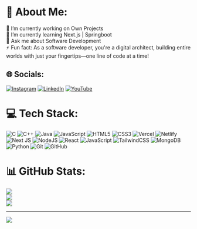# 💫 About Me:
🔭 I’m currently working on Own Projects<br>🌱 I’m currently learning Next.js | Springboot<br>💬 Ask me about Software Development<br>⚡ Fun fact: As a software developer, you're a digital architect, building entire worlds with just your fingertips—one line of code at a time!


## 🌐 Socials:
[![Instagram](https://img.shields.io/badge/Instagram-%23E4405F.svg?logo=Instagram&logoColor=white)](https://instagram.com/ishan_vishwakarma) [![LinkedIn](https://img.shields.io/badge/LinkedIn-%230077B5.svg?logo=linkedin&logoColor=white)](https://linkedin.com/in/ishan-vishwakarma) [![YouTube](https://img.shields.io/badge/YouTube-%23FF0000.svg?logo=YouTube&logoColor=white)](https://youtube.com/channel/UCBEplr77eDfrslAn_nn1Waw) 

# 💻 Tech Stack:
![C](https://img.shields.io/badge/c-%2300599C.svg?style=flat&logo=c&logoColor=white) ![C++](https://img.shields.io/badge/c++-%2300599C.svg?style=flat&logo=c%2B%2B&logoColor=white) ![Java](https://img.shields.io/badge/java-%23ED8B00.svg?style=flat&logo=openjdk&logoColor=white) ![JavaScript](https://img.shields.io/badge/javascript-%23323330.svg?style=flat&logo=javascript&logoColor=%23F7DF1E) ![HTML5](https://img.shields.io/badge/html5-%23E34F26.svg?style=flat&logo=html5&logoColor=white) ![CSS3](https://img.shields.io/badge/css3-%231572B6.svg?style=flat&logo=css3&logoColor=white) ![Vercel](https://img.shields.io/badge/vercel-%23000000.svg?style=flat&logo=vercel&logoColor=white) ![Netlify](https://img.shields.io/badge/netlify-%23000000.svg?style=flat&logo=netlify&logoColor=#00C7B7) ![Next JS](https://img.shields.io/badge/Next-black?style=flat&logo=next.js&logoColor=white) ![NodeJS](https://img.shields.io/badge/node.js-6DA55F?style=flat&logo=node.js&logoColor=white) ![React](https://img.shields.io/badge/react-%2320232a.svg?style=flat&logo=react&logoColor=%2361DAFB) ![JavaScript](https://img.shields.io/badge/javascript-%23323330.svg?style=flat&logo=javascript&logoColor=%23F7DF1E) ![TailwindCSS](https://img.shields.io/badge/tailwindcss-%2338B2AC.svg?style=flat&logo=tailwind-css&logoColor=white) ![MongoDB](https://img.shields.io/badge/MongoDB-%234ea94b.svg?style=flat&logo=mongodb&logoColor=white) ![Python](https://img.shields.io/badge/python-3670A0?style=flat&logo=python&logoColor=ffdd54) ![Git](https://img.shields.io/badge/git-%23F05033.svg?style=flat&logo=git&logoColor=white) ![GitHub](https://img.shields.io/badge/github-%23121011.svg?style=flat&logo=github&logoColor=white)
# 📊 GitHub Stats:
![](https://github-readme-stats.vercel.app/api?username=GhOstOP007&theme=holi&hide_border=false&include_all_commits=true&count_private=false)<br/>
![](https://github-readme-streak-stats.herokuapp.com/?user=GhOstOP007&theme=holi&hide_border=false)<br/>
![](https://github-readme-stats.vercel.app/api/top-langs/?username=GhOstOP007&theme=holi&hide_border=false&include_all_commits=true&count_private=false&layout=compact)

---
[![](https://visitcount.itsvg.in/api?id=GhOstOP007&icon=0&color=0)](https://visitcount.itsvg.in)

<!-- Proudly created with GPRM ( https://gprm.itsvg.in ) -->
